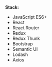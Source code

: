 **Stack:**

* JavaScript ES6+
* React
* React Router
* Redux
* Redux Thunk
* Bootstrap
* Semantic UI
* Lodash
* Axios
